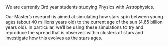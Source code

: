 We are currently 3rd year students studying Physics with Astrophysics. 

Our Master’s research is aimed at simulating how stars spin between young ages (about 40 millions years old) to the current age of the sun (4.65 billion years old). In particular, we’ll be using these simulations to try and reproduce the spread that is observed within clusters of stars and investigate how this evolves as the stars ages.